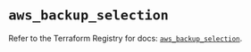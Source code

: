 # `aws_backup_selection`

Refer to the Terraform Registry for docs: [`aws_backup_selection`](https://registry.terraform.io/providers/hashicorp/aws/5.82.2/docs/resources/backup_selection).
